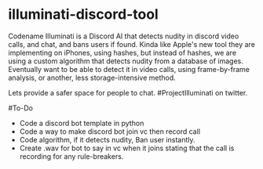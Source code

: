 # illuminati-discord-tool
Codename Illuminati is a Discord AI that detects nudity in discord video calls, and chat, and bans users if found.
Kinda like Apple's new tool they are implementing on iPhones, using hashes, but instead of hashes, we are using a custom algorithm that detects nudity from a database of images. Eventually want to be able to detect it in video calls, using frame-by-frame analysis, or another, less storage-intensive method.

Lets provide a safer space for people to chat. #ProjectIlluminati on twitter.

#To-Do
- Code a discord bot template in python
- Code a way to make discord bot join vc then record call
- Code algorithm, if it detects nudity, Ban user instantly.
- Create .wav for bot to say in vc when it joins stating that the call is recording for any rule-breakers. 
